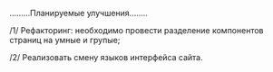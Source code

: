 .........Планируемые улучшения........

/1/ Рефакторинг: необходимо провести разделение компонентов страниц на умные и групые;

/2/ Реализовать смену языков интерфейса сайта.
